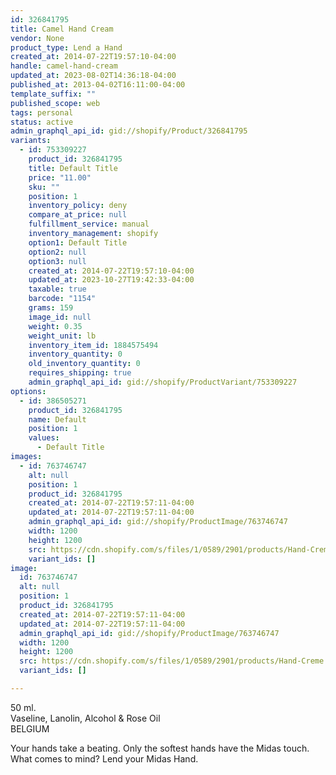 ```yaml
---
id: 326841795
title: Camel Hand Cream
vendor: None
product_type: Lend a Hand
created_at: 2014-07-22T19:57:10-04:00
handle: camel-hand-cream
updated_at: 2023-08-02T14:36:18-04:00
published_at: 2013-04-02T16:11:00-04:00
template_suffix: ""
published_scope: web
tags: personal
status: active
admin_graphql_api_id: gid://shopify/Product/326841795
variants:
  - id: 753309227
    product_id: 326841795
    title: Default Title
    price: "11.00"
    sku: ""
    position: 1
    inventory_policy: deny
    compare_at_price: null
    fulfillment_service: manual
    inventory_management: shopify
    option1: Default Title
    option2: null
    option3: null
    created_at: 2014-07-22T19:57:10-04:00
    updated_at: 2023-10-27T19:42:33-04:00
    taxable: true
    barcode: "1154"
    grams: 159
    image_id: null
    weight: 0.35
    weight_unit: lb
    inventory_item_id: 1884575494
    inventory_quantity: 0
    old_inventory_quantity: 0
    requires_shipping: true
    admin_graphql_api_id: gid://shopify/ProductVariant/753309227
options:
  - id: 386505271
    product_id: 326841795
    name: Default
    position: 1
    values:
      - Default Title
images:
  - id: 763746747
    alt: null
    position: 1
    product_id: 326841795
    created_at: 2014-07-22T19:57:11-04:00
    updated_at: 2014-07-22T19:57:11-04:00
    admin_graphql_api_id: gid://shopify/ProductImage/763746747
    width: 1200
    height: 1200
    src: https://cdn.shopify.com/s/files/1/0589/2901/products/Hand-Creme.jpeg?v=1406073431
    variant_ids: []
image:
  id: 763746747
  alt: null
  position: 1
  product_id: 326841795
  created_at: 2014-07-22T19:57:11-04:00
  updated_at: 2014-07-22T19:57:11-04:00
  admin_graphql_api_id: gid://shopify/ProductImage/763746747
  width: 1200
  height: 1200
  src: https://cdn.shopify.com/s/files/1/0589/2901/products/Hand-Creme.jpeg?v=1406073431
  variant_ids: []

---
```


50 ml.  
Vaseline, Lanolin, Alcohol & Rose Oil  
BELGIUM

Your hands take a beating. Only the softest hands have the Midas touch. What comes to mind? Lend your Midas Hand.